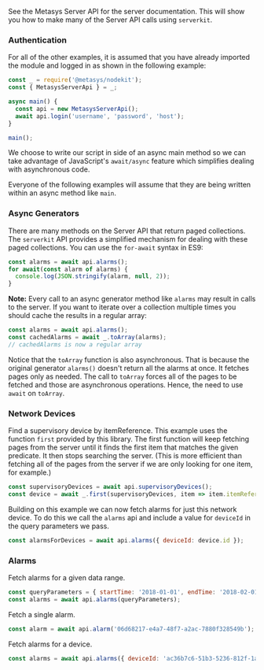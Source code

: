 <!-- markdownlint-disable first-line-h1 first-header-h1 -->

See the Metasys Server API for the server documentation. This will show you how to make
many of the Server API calls using `serverkit`.

### Authentication

For all of the other examples, it is assumed that you have already imported the module
and logged in as shown in the following example:

```javascript
const _ = require('@metasys/nodekit');
const { MetasysServerApi } = _;

async main() {
  const api = new MetasysServerApi();
  await api.login('username', 'password', 'host');
}

main();
```

We choose to write our script in side of an async main method so we can take
advantage of JavaScript's `await/async` feature which simplifies dealing with
asynchronous code.

Everyone of the following examples will assume that they are being written
within an async method like `main`.

### Async Generators

There are many methods on the Server API that return paged collections. The
`serverkit` API provides a simplified mechanism for dealing with these paged collections.
You can use the `for-await` syntax in ES9:

```javascript
const alarms = await api.alarms();
for await(const alarm of alarms) {
  console.log(JSON.stringify(alarm, null, 2));
}
```

**Note:** Every call to an async generator method like `alarms` may result in calls
to the server. If you want to iterate over a collection multiple times you should
cache the results in a regular array:

```javascript
const alarms = await api.alarms();
const cachedAlarms = await _.toArray(alarms);
// cachedAlarms is now a regular array
```

Notice that the `toArray` function is also asynchronous. That is because the original generator
`alarms()` doesn't return all the alarms at once. It fetches pages only as needed. The call
to `toArray` forces all of the pages to be fetched and those are asynchronous operations. Hence,
the need to use `await` on `toArray`.

### Network Devices

Find a supervisory device by itemReference. This example uses the function
`first` provided by this library. The first function will keep fetching pages from
the server until it finds the first item that matches the given predicate. It then
stops searching the server. (This is more efficient than fetching all of the pages
from the server if we are only looking for one item, for example.)

```javascript
const supervisoryDevices = await api.supervisoryDevices();
const device = await _.first(supervisoryDevices, item => item.itemReference === 'ads:nae');
```

Building on this example we can now fetch alarms for just this network device.
To do this we call the `alarms` api and include a value for `deviceId` in the query
parameters we pass.

```javascript
const alarmsForDevices = await api.alarms({ deviceId: device.id });
```

### Alarms

Fetch alarms for a given data range.

```javascript
const queryParameters = { startTime: '2018-01-01', endTime: '2018-02-01' };
const alarms = await api.alarms(queryParameters);
```

Fetch a single alarm.

```javascript
const alarm = await api.alarm('06d68217-e4a7-48f7-a2ac-7880f328549b');
```

Fetch alarms for a device.

```javascript
const alarms = await api.alarms({ deviceId: 'ac36b7c6-51b3-5236-812f-1ad6f2470947' });
```
